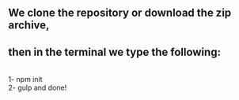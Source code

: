 ## We clone the repository or download the zip archive, <br>
## then in the terminal we type the following:
<br>
1- npm init
<br>
2- gulp
and done!
